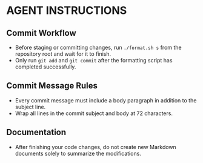 # AGENT INSTRUCTIONS

## Commit Workflow
- Before staging or committing changes, run `./format.sh s` from the
  repository root and wait for it to finish.
- Only run `git add` and `git commit` after the formatting script has
  completed successfully.

## Commit Message Rules
- Every commit message must include a body paragraph in addition to the
  subject line.
- Wrap all lines in the commit subject and body at 72 characters.

## Documentation
- After finishing your code changes, do not create new Markdown documents
  solely to summarize the modifications.
